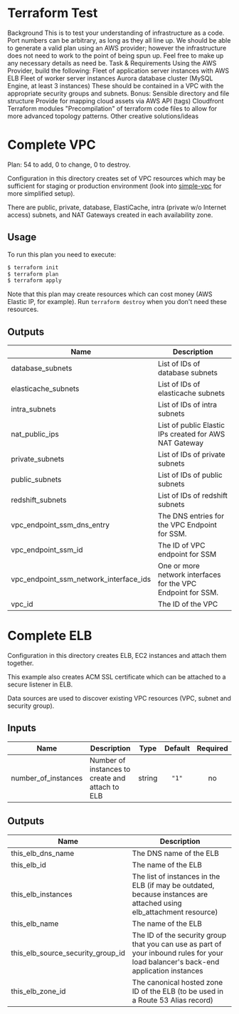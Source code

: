 # Terraform Test
Background
This is to test your understanding of infrastructure as a code. Port numbers can be arbitrary, as long as they all line up. We should be able to generate a valid plan using an AWS provider; however the infrastructure does not need to work to the point of being spun up. Feel free to make up any necessary details as need be.
Task & Requirements
Using the AWS Provider, build the following:
Fleet of application server instances with AWS ELB
Fleet of worker server instances
Aurora database cluster (MySQL Engine, at least 3 instances)
These should be contained in a VPC with the appropriate security groups and subnets.
Bonus:
Sensible directory and file structure
Provide for mapping cloud assets via AWS API (tags)
Cloudfront
Terraform modules
"Precompilation" of terraform code files to allow for more advanced topology patterns.
Other creative solutions/ideas

# Complete VPC
Plan: 54 to add, 0 to change, 0 to destroy.

Configuration in this directory creates set of VPC resources which may be sufficient for staging or production environment (look into [simple-vpc](../simple-vpc) for more simplified setup).

There are public, private, database, ElastiCache, intra (private w/o Internet access) subnets, and NAT Gateways created in each availability zone.

## Usage

To run this plan you need to execute:

```bash
$ terraform init
$ terraform plan
$ terraform apply
```

Note that this plan may create resources which can cost money (AWS Elastic IP, for example). Run `terraform destroy` when you don't need these resources.

<!-- BEGINNING OF PRE-COMMIT-TERRAFORM DOCS HOOK -->
## Outputs

| Name | Description |
|------|-------------|
| database\_subnets | List of IDs of database subnets |
| elasticache\_subnets | List of IDs of elasticache subnets |
| intra\_subnets | List of IDs of intra subnets |
| nat\_public\_ips | List of public Elastic IPs created for AWS NAT Gateway |
| private\_subnets | List of IDs of private subnets |
| public\_subnets | List of IDs of public subnets |
| redshift\_subnets | List of IDs of redshift subnets |
| vpc\_endpoint\_ssm\_dns\_entry | The DNS entries for the VPC Endpoint for SSM. |
| vpc\_endpoint\_ssm\_id | The ID of VPC endpoint for SSM |
| vpc\_endpoint\_ssm\_network\_interface\_ids | One or more network interfaces for the VPC Endpoint for SSM. |
| vpc\_id | The ID of the VPC |

# Complete ELB

Configuration in this directory creates ELB, EC2 instances and attach them together.

This example also creates ACM SSL certificate which can be attached to a secure listener in ELB.

Data sources are used to discover existing VPC resources (VPC, subnet and security group).

## Inputs

| Name | Description | Type | Default | Required |
|------|-------------|:----:|:-----:|:-----:|
| number\_of\_instances | Number of instances to create and attach to ELB | string | `"1"` | no |

## Outputs

| Name | Description |
|------|-------------|
| this\_elb\_dns\_name | The DNS name of the ELB |
| this\_elb\_id | The name of the ELB |
| this\_elb\_instances | The list of instances in the ELB (if may be outdated, because instances are attached using elb_attachment resource) |
| this\_elb\_name | The name of the ELB |
| this\_elb\_source\_security\_group\_id | The ID of the security group that you can use as part of your inbound rules for your load balancer's back-end application instances |
| this\_elb\_zone\_id | The canonical hosted zone ID of the ELB (to be used in a Route 53 Alias record) |

<!-- END OF PRE-COMMIT-TERRAFORM DOCS HOOK -->
